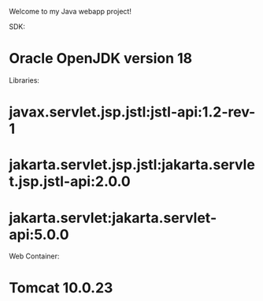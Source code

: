 Welcome to my Java webapp project!

SDK:
# Oracle OpenJDK version 18

Libraries:
# <Maven>
# javax.servlet.jsp.jstl:jstl-api:1.2-rev-1
# jakarta.servlet.jsp.jstl:jakarta.servlet.jsp.jstl-api:2.0.0
# jakarta.servlet:jakarta.servlet-api:5.0.0

Web Container:
# Tomcat 10.0.23
